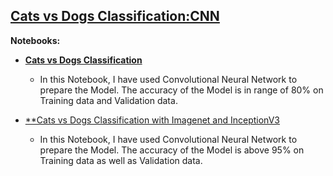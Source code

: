 ## [**Cats vs Dogs Classification:CNN**](https://www.kaggle.com/c/dogs-vs-cats)

**Notebooks:**

- [**Cats vs Dogs Classification**](https://github.com/ThinamXx/Cats.vs.Dogs_Classification/blob/master/Cat%20vs%20Dog%20Classification.ipynb)
  - In this Notebook, I have used Convolutional Neural Network to prepare the Model. The accuracy of the Model is in range of 80% on Training data and Validation data.
  
- [**Cats vs Dogs Classification with Imagenet and InceptionV3](https://github.com/ThinamXx/Cats.vs.Dogs_Classification/blob/master/CatvsDog%20Classification%20with%20Imagenet.ipynb)
  - In this Notebook, I have used Convolutional Neural Network to prepare the Model. The accuracy of the Model is above 95% on Training data as well as Validation data.
